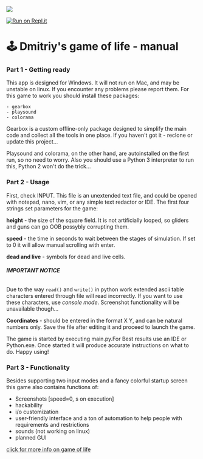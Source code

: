 ![](https://i.ibb.co/ByyNRk9/Untitled.png)

[![Run on Repl.it](https://repl.it/badge/github/Friendly-collab-AgvantiboXGeorgetv4/Game-of-life)](https://repl.it/github/Friendly-collab-AgvantiboXGeorgetv4/Game-of-life)
# 🕹️ Dmitriy's game of life - manual
### Part 1 - Getting ready
This app is designed for Windows. It will not run on Mac, and may be unstable on linux. If you encounter any problems please report them.
For this game to work you should install these packages:

    - gearbox
    - playsound
    - colorama

Gearbox is a custom offline-only package designed to simplify the main code and collect all the tools in one place. 
If you haven't got it - reclone or update this project...

Playsound and colorama, on the other hand, are autoinstalled on the first run, so no need to worry.
Also you should use a Python 3 interpreter to run this, Python 2 won't do the trick...
### Part 2 - Usage
First, check INPUT. This file is an unextended text file, and could be opened with notepad, nano, vim, or any simple text redactor or IDE. The first four strings set parameters for the game:

**height** - the size of the square field. It is not artificially looped, so gliders and guns can go OOB possybly corrupting them.

**speed** - the time in seconds to wait between the stages of simulation. If set to 0 it will allow manual scrolling with enter.

**dead and live** - symbols for dead and live cells.

###### **IMPORTANT NOTICE**
Due to the way `read()` and `write()` in python work extended ascii table characters entered through file will read incorrectly.
If you want to use these characters, use *console mode*.
Screenshot functionality will be unavailable though...

**Coordinates** - should be entered in the format X Y, and can be natural numbers only.
Save the file after editing it and proceed to launch the game.

The game is started by executing main.py.For Best results use an IDE or Python.exe.
Once started it will produce accurate instructions on what to do.
Happy using!
### Part 3 - Functionality
Besides supporting two input modes and a fancy colorful startup screen this game also contains functions of:
- Screenshots [speed=0, s on execution]
- hackability
- i/o customization
- user-friendly interface and a ton of automation to help people with requirements and restrictions
- sounds (not working on linux)
- planned GUI


[click for more info on game of life](https://ru.wikipedia.org/wiki/%D0%98%D0%B3%D1%80%D0%B0_%C2%ABhttps://en.wikipedia.org/wiki/Conway%27s_Game_of_Life)
